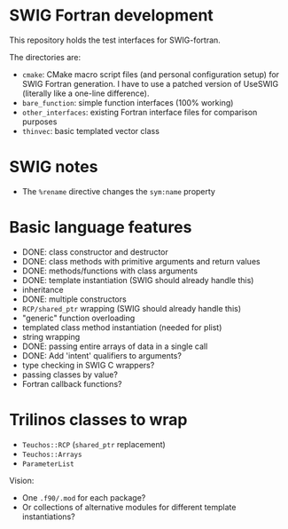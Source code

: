 SWIG Fortran development
========================

This repository holds the test interfaces for SWIG-fortran.

The directories are:
 - `cmake`: CMake macro script files (and personal configuration setup) for SWIG
   Fortran generation. I have to use a patched version of UseSWIG (literally
   like a one-line difference).
 - `bare_function`: simple function interfaces (100% working)
 - `other_interfaces`: existing Fortran interface files for comparison purposes
 - `thinvec`: basic templated vector class


SWIG notes
==========

- The `%rename` directive changes the `sym:name` property

Basic language features
=======================

- DONE: class constructor and destructor
- DONE: class methods with primitive arguments and return values
- DONE: methods/functions with class arguments
- DONE: template instantiation (SWIG should already handle this)
- inheritance
- DONE: multiple constructors
- `RCP/shared_ptr` wrapping (SWIG should already handle this)
- "generic" function overloading
- templated class method instantiation (needed for plist)
- string wrapping
- DONE: passing entire arrays of data in a single call
- DONE: Add 'intent' qualifiers to arguments?
- type checking in SWIG C wrappers?
- passing classes by value?
- Fortran callback functions?

Trilinos classes to wrap
========================
- `Teuchos::RCP` (`shared_ptr` replacement)
- `Teuchos::Arrays`
- `ParameterList`

Vision:
- One `.f90/.mod` for each package?
- Or collections of alternative modules for different template instantiations?

